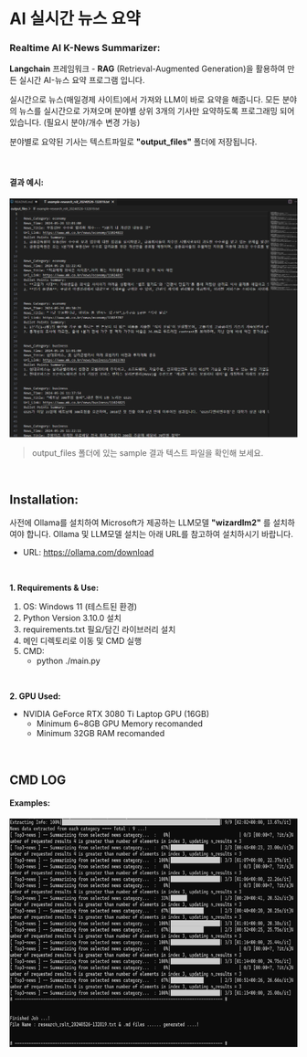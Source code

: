 # AI 실시간 뉴스 요약
### Realtime AI K-News Summarizer:

**Langchain** 프레임워크 - **RAG** (Retrieval-Augmented Generation)을 활용하여 만든 실시간 AI-뉴스 요약 프로그램 입니다.

실시간으로 뉴스(매일경제 사이트)에서 가져와 LLM이 바로 요약을 해줍니다.
모든 분야의 뉴스를 실시간으로 가져오며 분야별 상위 3개의 기사만 요약하도록 프로그래밍 되어 있습니다. (필요시 분야/개수 변경 가능)

분야별로 요약된 기사는 텍스트파일로 **"output_files"** 폴더에 저장됩니다. 

<br>

#### 결과 예시:

![결과 예시](./samples/example_output.png)
 > output_files 폴더에 있는 sample 결과 텍스트 파일을 확인해 보세요.


<br>




## Installation:
사전에 Ollama를 설치하여 Microsoft가 제공하는 LLM모델 **"wizardlm2"** 를 설치하여야 합니다. Ollama 및 LLM모델 설치는 아래 URL를 참고하여 설치하시기 바랍니다.
- URL: https://ollama.com/download

<br>


**1. Requirements & Use:**
1. OS: Windows 11 (테스트된 환경) 
2. Python Version 3.10.0 설치
3. requirements.txt 필요/담긴 라이브러리 설치
4. 메인 디렉토리로 이동 및 CMD 실행
5. CMD:
    - python ./main.py

<br>

**2. GPU Used:**
- NVIDIA GeForce RTX 3080 Ti Laptop GPU (16GB)
  - Minimum 6~8GB GPU Memory recomanded
  - Minimum 32GB RAM recomanded



<br>



## CMD LOG

#### Examples:


<img src="./samples/cmd_log.png" width="700" height="400"/>
